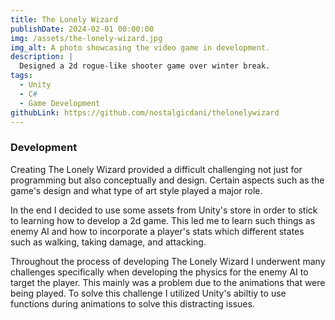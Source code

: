 ```yaml
---
title: The Lonely Wizard
publishDate: 2024-02-01 00:00:00
img: /assets/the-lonely-wizard.jpg
img_alt: A photo showcasing the video game in development.
description: |
  Designed a 2d rogue-like shooter game over winter break.
tags:
  - Unity
  - C#
  - Game Development
githubLink: https://github.com/nostalgicdani/thelonelywizard
---
```


### Development

Creating The Lonely Wizard provided a difficult challenging not just for programming but also conceptually and design. Certain aspects such as the game's design and what type of art style played a major role. 

In the end I decided to use some assets from Unity's store in order to stick to learning how to develop a 2d game. This led me to learn such things as enemy AI and how to incorporate a player's stats which different states such as walking, taking damage, and attacking.

Throughout the process of developing The Lonely Wizard I underwent many challenges specifically when developing the physics for the enemy AI to target the player. This mainly was a problem due to the animations that were being played. To solve this challenge I utilized Unity's abiltiy to use functions during animations to solve this distracting issues.
